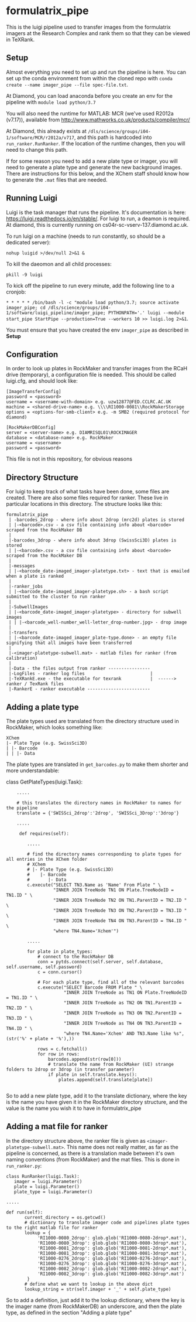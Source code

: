 # formulatrix_pipe

This is the luigi pipeline used to transfer images from the formulatrix imagers at the Research Complex and rank them so that they can be viewed in TeXRank.


## Setup
Almost everything you need to set up and run the pipeline is here. You can set up the conda environment from within the cloned repo with `conda create --name imager_pipe --file spec-file.txt`.  

At Diamond, you can load anaconda before you create an env for the pipeline with `module load python/3.7`

You will also need the runtime for MATLAB: MCR (we've used R2012a (v7.17)), available from http://www.mathworks.co.uk/products/compiler/mcr/

At Diamond, this already exists at `/dls/science/groups/i04-1/software/MCR/r2012a/v717`, and this path is hardcoded into `run_ranker.RunRanker`. If the location of the runtime changes, then you will need to change this path.

If for some reason you need to add a new plate type or imager, you will need to generate a plate type and generate the new background images. There are instructions for this below, and the XChem staff should know how to generate the `.mat` files that are needed. 

## Running Luigi

Luigi is the task manager that runs the pipeline. It's documentation is here: https://luigi.readthedocs.io/en/stable/. For luigi to run, a deamon is required. At diamond, this is currently running on cs04r-sc-vserv-137.diamond.ac.uk.

To run luigi on a machine (needs to run constantly, so should be a dedicated server):

```nohup luigid >/dev/null 2>&1 &```

To kill the daeomon and all child processes:

```pkill -9 luigi```

To kick off the pipeline to run every minute, add the following line to a cronjob:

```* * * * * /bin/bash -l -c "module load python/3.7; source activate imager_pipe; cd /dls/science/groups/i04-1/software/luigi_pipeline/imager_pipe; PYTHONPATH='.' luigi --module start_pipe StartPipe --production=True --workers 10 >> luigi.log 2>&1```. 

You must ensure that you have created the env `imager_pipe` as described in **Setup**


## Configuration

In order to look up plates in RockMaker and transfer images from the RCaH drive (temporary), a configuration file is needed. This should be called luigi.cfg, and should look like:

```
[ImageTransferConfig]
password = <password>
username = <username-with-domain> e.g. uzw12877@FED.CCLRC.AC.UK
machine = <shared-drive-name> e.g. \\\\RI1000-0081\\RockMakerStorage
options = <options-for-smb-client> e.g. -m SMB2 (required protocol for diamond)

[RockMakerDBConfig]
server = <server-name> e.g. DIAMRISQL01\ROCKIMAGER
database = <database-name> e.g. RockMaker
username = <username>
password = <password>
```

This file is not in this repository, for obvious reasons

## Directory Structure

For luigi to keep track of what tasks have been done, some files are created. There are also some files required for ranker. These live in particular locations in this directory. The structure looks like this:

```
formulatrix_pipe
 | -barcodes_2drop - where info about 2drop (mrc2d) plates is stored
 | |-<barcode>.csv - a csv file containing info about <barcode> scraped from the RockMaker DB
 |
 |-barcodes_3drop - where info about 3drop (SwissSci3D) plates is stored
 | |-<barcode>.csv - a csv file containing info about <barcode> scraped from the RockMaker DB
 |
 |-messages
 | |-<barcode_date-imaged_imager-platetype.txt> - text that is emailed when a plate is ranked
 |
 |-ranker_jobs
 | |-<barcode_date-imaged_imager-platetype.sh> - a bash script submitted to the cluster to run ranker
 |
 |-SubwellImages
 | |-<barcode_date-imaged_imager-platetype> - directory for subwell images
 | | |-<barcode_well-number_well-letter_drop-number.jpg> - drop image
 |
 |-transfers
 | |-<barcode_date-imaged_imager_plate-type.done> - an empty file signifying that all images have been transferred
 |
 |-<imager-platetype-subwell.mat> - matlab files for ranker (from calibration)
 |
 |-Data - the files output from ranker ----------------
 |-LogFiles - ranker log files                         |
 |-TeXRankE.exe - the executable for texrank           |  ------> ranker / TexRank files
 |-RankerE - ranker executable ------------------------
 ```

## Adding a plate type

The plate types used are translated from the directory structure used in RockMaker, which looks something like:
```
XChem
|- Plate Type (e.g. SwissSci3D)
| |- Barcode
| | |- Data
```
The plate types are translated in ```get_barcodes.py``` to make them shorter and more understandable:

class GetPlateTypes(luigi.Task):
```
    .....
    
    # this translates the directory names in RockMaker to names for the pipeline
    translate = {'SWISSci_2drop':'2drop', 'SWISSci_3Drop':'3drop'}
    
    .....
    
     def requires(self):
        
        .....

        # find the directory names corresponding to plate types for all entries in the XChem folder
        # XChem
        # |- Plate Type (e.g. SwissSci3D)
        #    |- Barcode
        #       |- Data
        c.execute("SELECT TN3.Name as 'Name' From Plate " \
                  "INNER JOIN TreeNode TN1 ON Plate.TreeNodeID = TN1.ID " \
                  "INNER JOIN TreeNode TN2 ON TN1.ParentID = TN2.ID " \
                  "INNER JOIN TreeNode TN3 ON TN2.ParentID = TN3.ID " \
                  "INNER JOIN TreeNode TN4 ON TN3.ParentID = TN4.ID " \
                  "where TN4.Name='Xchem'")

        .....

        for plate in plate_types:
            # connect to the RockMaker DB
            conn = pytds.connect(self.server, self.database, self.username, self.password)
            c = conn.cursor()

            # For each plate type, find all of the relevant barcodes
            c.execute("SELECT Barcode FROM Plate " \
                      "INNER JOIN TreeNode as TN1 ON Plate.TreeNodeID = TN1.ID " \
                      "INNER JOIN TreeNode as TN2 ON TN1.ParentID = TN2.ID " \
                      "INNER JOIN TreeNode as TN3 ON TN2.ParentID = TN3.ID " \
                      "INNER JOIN TreeNode as TN4 ON TN3.ParentID = TN4.ID " \
                      "where TN4.Name='Xchem' AND TN3.Name like %s", (str('%' + plate + '%'),))

            rows = c.fetchall()
            for row in rows:
                barcodes.append(str(row[0]))
                # translate the name from RockMaker (UI) strange folders to 2drop or 3drop (in transfer parameter)
                if plate in self.translate.keys():
                    plates.append(self.translate[plate])
                    
```
So to add a new plate type, add it to the translate dictionary, where the key is the name you have given it in the RockMaker directory structure, and the value is the name you wish it to have in formulatrix_pipe

## Adding a mat file for ranker

In the directory structure above, the ranker file is given as ```<imager-platetype-subwell.mat>```. This name does not really matter, as far as the pipeline is concerned, as there is a translation made between it's own naming conventions (from RockMaker) and the mat files. This is done in ```run_ranker.py```:
```
class RunRanker(luigi.Task):
   imager = luigi.Parameter()
   plate = luigi.Parameter()
   plate_type = luigi.Parameter()
   
.....

def run(self):
       current_directory = os.getcwd()
       # dictionary to translate imager code and pipelines plate types to the right matlab file for ranker
       lookup = {
            'RI1000-0080_2drop': glob.glob('RI1000-0080-2drop*.mat'),
            'RI1000-0080_3drop': glob.glob('RI1000-0080-3drop*.mat'),
            'RI1000-0081_2drop': glob.glob('RI1000-0081-2drop*.mat'),
            'RI1000-0081_3drop': glob.glob('RI1000-0081-3drop*.mat'),
            'RI1000-0276_2drop': glob.glob('RI1000-0276-2drop*.mat'),
            'RI1000-0276_3drop': glob.glob('RI1000-0276-3drop*.mat'),
            'RI1000-0082_2drop': glob.glob('RI1000-0082-2drop*.mat'),
            'RI1000-0082_3drop': glob.glob('RI1000-0082-3drop*.mat')
        }
       # define what we want to lookup in the above dict
       lookup_string = str(self.imager + '_' + self.plate_type)
 ```      
 
So to add a definition, just add it to the lookup dictionary, where the key is the imager name (from RockMakerDB) an underscore, and then the plate type, as defined in the section "Adding a plate type"
